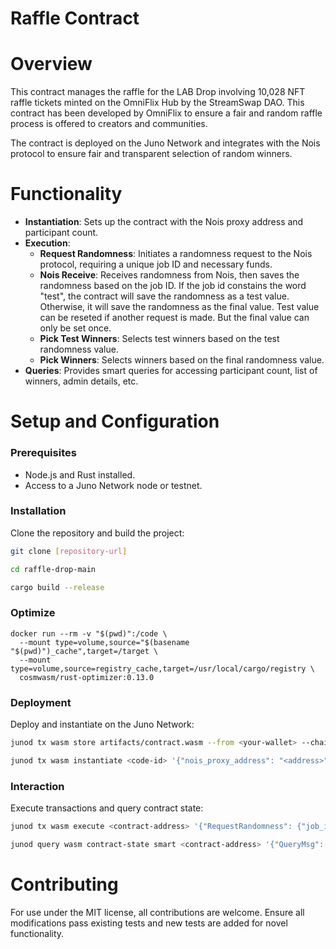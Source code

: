 # **Raffle Contract**

# **Overview**

This contract manages the raffle for the LAB Drop involving 10,028 NFT raffle tickets minted on the OmniFlix Hub by the StreamSwap DAO. This contract has been developed by OmniFlix to ensure a fair and random raffle process is offered to creators and communities.

The contract is deployed on the Juno Network and integrates with the Nois protocol to ensure fair and transparent selection of random winners.

# **Functionality**

- **Instantiation**: Sets up the contract with the Nois proxy address and participant count.
- **Execution**:
    - **Request Randomness**: Initiates a randomness request to the Nois protocol, requiring a unique job ID and necessary funds.
    - **Nois Receive**: Receives randomness from Nois, then saves the randomness based on the job ID. If the job id constains the word "test", the contract will save the randomness as a test value. Otherwise, it will save the randomness as the final value. Test value can be reseted if another request is made. But the final value can only be set once.
    - **Pick Test Winners**: Selects test winners based on the test randomness value.
    - **Pick Winners**: Selects winners based on the final randomness value.
- **Queries**: Provides smart queries for accessing participant count, list of winners, admin details, etc.

# **Setup and Configuration**

### **Prerequisites**

- Node.js and Rust installed.
- Access to a Juno Network node or testnet.

### **Installation**

Clone the repository and build the project:

```bash
git clone [repository-url]

cd raffle-drop-main

cargo build --release

```

### Optimize

```
docker run --rm -v "$(pwd)":/code \
  --mount type=volume,source="$(basename "$(pwd)")_cache",target=/target \
  --mount type=volume,source=registry_cache,target=/usr/local/cargo/registry \
  cosmwasm/rust-optimizer:0.13.0
```

### **Deployment**

Deploy and instantiate on the Juno Network:

```bash
junod tx wasm store artifacts/contract.wasm --from <your-wallet> --chain-id <chain-id> --gas auto --fees <fee-amount>

junod tx wasm instantiate <code-id> '{"nois_proxy_address": "<address>", "participant_count": 10028}' --label "lab_drop_raffle" --from <your-wallet> --chain-id <chain-id> --amount <init-amount> --gas auto --fees <fee-amount>
```

### **Interaction**

Execute transactions and query contract state:

```bash
junod tx wasm execute <contract-address> '{"RequestRandomness": {"job_id": "unique_job_id"}}' --from <your-wallet> --chain-id <chain-id> --gas auto --fees <fee-amount>

junod query wasm contract-state smart <contract-address> '{"QueryMsg": "Winners"}'
```

# **Contributing**

For use under the MIT license, all contributions are welcome. Ensure all modifications pass existing tests and new tests are added for novel functionality.
